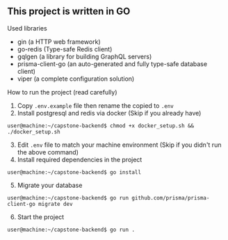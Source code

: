 ## This project is written in GO

Used libraries
- gin (a HTTP web framework)
- go-redis (Type-safe Redis client)
- gqlgen (a library for building GraphQL servers)
- prisma-client-go (an auto-generated and fully type-safe database client)
- viper (a complete configuration solution)

How to run the project (read carefully)
1. Copy `.env.example` file then rename the copied to `.env`
2. Install postgresql and redis via docker (Skip if you already have)
```console
user@machine:~/capstone-backend$ chmod +x docker_setup.sh && ./docker_setup.sh
```
3. Edit `.env` file to match your machine environment (Skip if you didn't run the above command)
4. Install required dependencies in the project
```console
user@machine:~/capstone-backend$ go install
```
5. Migrate your database
```console
user@machine:~/capstone-backend$ go run github.com/prisma/prisma-client-go migrate dev
```
6. Start the project
```console
user@machine:~/capstone-backend$ go run .
```

